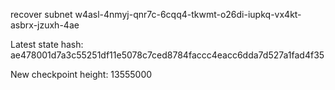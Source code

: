 recover subnet w4asl-4nmyj-qnr7c-6cqq4-tkwmt-o26di-iupkq-vx4kt-asbrx-jzuxh-4ae

Latest state hash: ae478001d7a3c55251df11e5078c7ced8784faccc4eacc6dda7d527a1fad4f35

New checkpoint height: 13555000
